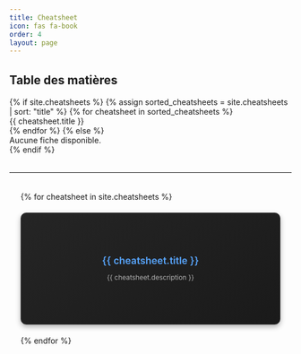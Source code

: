 ```yaml
---
title: Cheatsheet
icon: fas fa-book
order: 4
layout: page
---
```


<a id="skip-to-content" href="#cheatsheet-content" style="position:absolute;left:-9999px;top:auto;width:1px;height:1px;overflow:hidden;">
  Aller au contenu
</a>

<nav id="toc" style="margin: 2rem auto; max-width: 900px;">
  <h2>Table des matières</h2>
  <ul>
    {% if site.cheatsheets %}
      {% assign sorted_cheatsheets = site.cheatsheets | sort: "title" %}
      {% for cheatsheet in sorted_cheatsheets %}
        <li><a href="{{ cheatsheet.url }}">{{ cheatsheet.title }}</a></li>
      {% endfor %}
    {% else %}
      <li>Aucune fiche disponible.</li>
    {% endif %}
  </ul>
</nav>

<hr id="cheatsheet-content" />

<style>
.card-container {
  display: grid;
  grid-template-columns: repeat(auto-fit, minmax(260px, 1fr));
  gap: 20px;
  padding: 20px;
  max-width: 1200px;
  margin: 0 auto;
}

.card {
  background: linear-gradient(145deg, #252525, #1a1a1a);
  border: 1px solid #3a3a3a;
  border-radius: 10px;
  padding: 24px;
  box-shadow: 0 4px 10px rgba(0, 0, 0, 0.3);
  transition: all 0.3s ease;
  color: #e6e6e6;
  text-align: center;
  display: flex;
  flex-direction: column;
  justify-content: center;
  min-height: 150px;
}

.card:hover {
  transform: scale(1.03);
  box-shadow: 0 6px 16px rgba(0, 0, 0, 0.4);
  border-color: #58a6ff;
}

.card h3 {
  margin: 0 0 12px;
  font-size: 1.25em;
  font-weight: 600;
  color: #58a6ff;
}

.card p {
  margin: 0;
  font-size: 0.85em;
  color: #b3b3b3;
  line-height: 1.4;
}

.card a {
  text-decoration: none;
  color: inherit;
  display: block;
}

.card a:hover {
  text-decoration: none;
}
</style>

<div class="card-container">
  {% for cheatsheet in site.cheatsheets %}
  <div class="card">
    <a href="{{ cheatsheet.url }}">
      <h3>{{ cheatsheet.title }}</h3>
      <p>{{ cheatsheet.description }}</p>
    </a>
  </div>
  {% endfor %}
</div>
